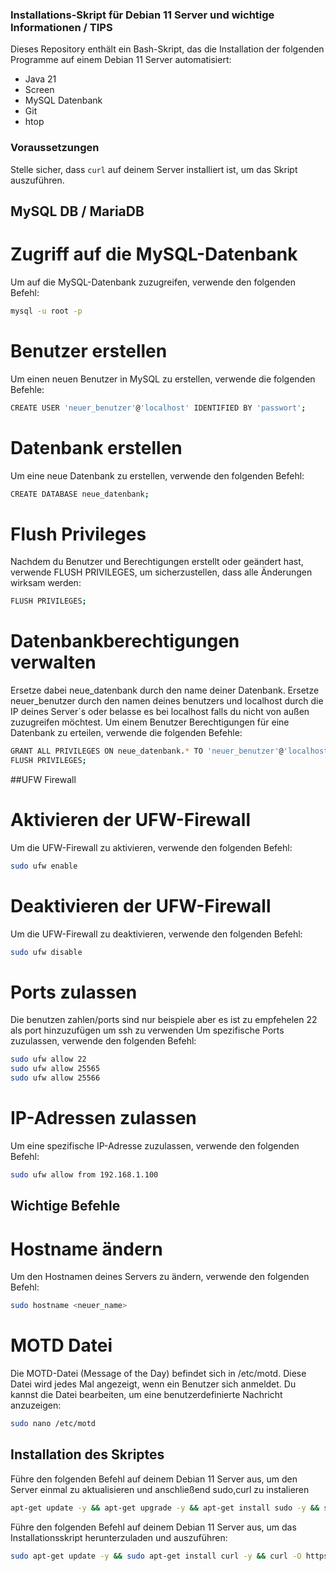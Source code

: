 ### Installations-Skript für Debian 11 Server und wichtige Informationen / TIPS

Dieses Repository enthält ein Bash-Skript, das die Installation der folgenden Programme auf einem Debian 11 Server automatisiert:

- Java 21
- Screen
- MySQL Datenbank
- Git
- htop

### Voraussetzungen

Stelle sicher, dass `curl` auf deinem Server installiert ist, um das Skript auszuführen.

## MySQL DB / MariaDB
# Zugriff auf die MySQL-Datenbank
Um auf die MySQL-Datenbank zuzugreifen, verwende den folgenden Befehl:
```bash
mysql -u root -p
```

# Benutzer erstellen
Um einen neuen Benutzer in MySQL zu erstellen, verwende die folgenden Befehle:
```bash
CREATE USER 'neuer_benutzer'@'localhost' IDENTIFIED BY 'passwort';
```

# Datenbank erstellen
Um eine neue Datenbank zu erstellen, verwende den folgenden Befehl:
```bash
CREATE DATABASE neue_datenbank;
```

# Flush Privileges
Nachdem du Benutzer und Berechtigungen erstellt oder geändert hast, verwende FLUSH PRIVILEGES, um sicherzustellen, dass alle Änderungen wirksam werden:
```bash
FLUSH PRIVILEGES;
```

# Datenbankberechtigungen verwalten
Ersetze dabei neue_datenbank durch den name deiner Datenbank.
Ersetze neuer_benutzer durch den namen deines benutzers und localhost durch die IP deines Server´s oder belasse es bei localhost falls du nicht von außen zuzugreifen möchtest.
Um einem Benutzer Berechtigungen für eine Datenbank zu erteilen, verwende die folgenden Befehle:
```bash
GRANT ALL PRIVILEGES ON neue_datenbank.* TO 'neuer_benutzer'@'localhost';
FLUSH PRIVILEGES;
```

##UFW Firewall
# Aktivieren der UFW-Firewall
Um die UFW-Firewall zu aktivieren, verwende den folgenden Befehl:
```bash
sudo ufw enable
```

# Deaktivieren der UFW-Firewall
Um die UFW-Firewall zu deaktivieren, verwende den folgenden Befehl:
```bash
sudo ufw disable
```

# Ports zulassen
Die benutzen zahlen/ports sind nur beispiele aber es ist zu empfehelen 22 als port hinzuzufügen um ssh zu verwenden
Um spezifische Ports zuzulassen, verwende den folgenden Befehl:
```bash
sudo ufw allow 22
sudo ufw allow 25565
sudo ufw allow 25566
```

# IP-Adressen zulassen
Um eine spezifische IP-Adresse zuzulassen, verwende den folgenden Befehl:
```bash
sudo ufw allow from 192.168.1.100
```


## Wichtige Befehle
# Hostname ändern
Um den Hostnamen deines Servers zu ändern, verwende den folgenden Befehl:
```bash
sudo hostname <neuer_name>
```

# MOTD Datei
Die MOTD-Datei (Message of the Day) befindet sich in /etc/motd. Diese Datei wird jedes Mal angezeigt, wenn ein Benutzer sich anmeldet. Du kannst die Datei bearbeiten, um eine benutzerdefinierte Nachricht anzuzeigen:
```bash
sudo nano /etc/motd
```


## Installation des Skriptes

Führe den folgenden Befehl auf deinem Debian 11 Server aus, um den Server einmal zu aktualisieren und anschließend sudo,curl zu instalieren 

```bash
apt-get update -y && apt-get upgrade -y && apt-get install sudo -y && sudo apt-get install curl -y
```

Führe den folgenden Befehl auf deinem Debian 11 Server aus, um das Installationsskript herunterzuladen und auszuführen:

```bash
sudo apt-get update -y && sudo apt-get install curl -y && curl -O https://raw.githubusercontent.com/Snenjih/install_script/refs/heads/main/install_script.sh && chmod +x install_script.sh && ./install_script.sh
```
